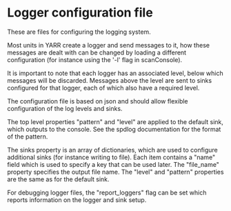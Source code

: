 Logger configuration file
=========================

These are files for configuring the logging system.

Most units in YARR create a logger and send messages to it, how
these messages are dealt with can be changed by loading a different
configuration (for instance using the '-l' flag in scanConsole).

It is important to note that each logger has an associated level,
below which messages will be discarded. Messages above the level
are sent to sinks configured for that logger, each of which also
have a required level.

The configuration file is based on json and should allow flexible
configuration of the log levels and sinks.

The top level properties "pattern" and "level" are applied to the 
default sink, which outputs to the console. See the spdlog 
documentation for the format of the pattern.

The sinks property is an array of dictionaries, which are used to
configure additional sinks (for instance writing to file). Each item
contains a "name" field which is used to specify a key that can be
used later. The "file_name" property specifies the output file name.
The "level" and "pattern" properties are the same as for the default
sink.

For debugging logger files, the "report_loggers" flag can be set
which reports information on the logger and sink setup.
